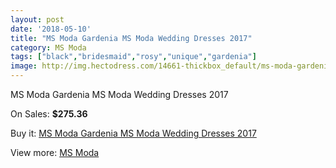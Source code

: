 ```yaml
---
layout: post
date: '2018-05-10'
title: "MS Moda Gardenia MS Moda Wedding Dresses 2017"
category: MS Moda
tags: ["black","bridesmaid","rosy","unique","gardenia"]
image: http://img.hectodress.com/14661-thickbox_default/ms-moda-gardenia-ms-moda-wedding-dresses-2013.jpg
---
```

MS Moda Gardenia MS Moda Wedding Dresses 2017

On Sales: **$275.36**
<a href="https://www.hectodress.com/ms-moda/7067-ms-moda-gardenia-ms-moda-wedding-dresses-2013.html"><amp-img layout="responsive" width="600" height="600" src="//img.hectodress.com/14661-thickbox_default/ms-moda-gardenia-ms-moda-wedding-dresses-2013.jpg" alt="MS Moda Gardenia MS Moda Wedding Dresses 2017 0" /></a>

Buy it: [MS Moda Gardenia MS Moda Wedding Dresses 2017](https://www.hectodress.com/ms-moda/7067-ms-moda-gardenia-ms-moda-wedding-dresses-2013.html "MS Moda Gardenia MS Moda Wedding Dresses 2017")

View more: [MS Moda](https://www.hectodress.com/121-ms-moda "MS Moda")